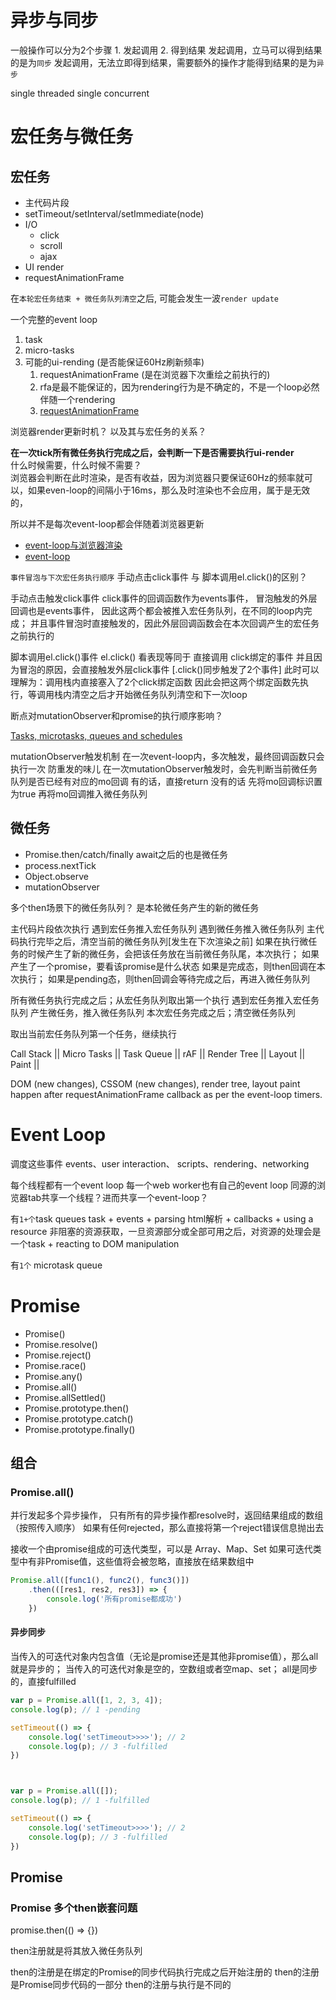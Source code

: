 # 异步与同步
一般操作可以分为2个步骤
    1. 发起调用
    2. 得到结果
发起调用，立马可以得到结果的是为`同步`
发起调用，无法立即得到结果，需要额外的操作才能得到结果的是为`异步`


single threaded
single concurrent 

# 宏任务与微任务
## 宏任务
+ 主代码片段
+ setTimeout/setInterval/setImmediate(node)
+ I/O
  + click
  + scroll
  + ajax
+ UI render
+ requestAnimationFrame

在`本轮宏任务结束 + 微任务队列清空`之后, 可能会发生一波`render update`

一个完整的event loop
1. task
2. micro-tasks
3. 可能的ui-rending (是否能保证60Hz刷新频率)
   1. requestAnimationFrame (是在浏览器下次重绘之前执行的)
   2. rfa是最不能保证的，因为rendering行为是不确定的，不是一个loop必然伴随一个rendering
   3. [requestAnimationFrame](2.browser/themes/RequestFn.md)

浏览器render更新时机？
以及其与宏任务的关系？

**在一次tick所有微任务执行完成之后，会判断一下是否需要执行ui-render**     
什么时候需要，什么时候不需要？     
浏览器会判断在此时渲染，是否有收益，因为浏览器只要保证60Hz的频率就可以，如果even-loop的间隔小于16ms，那么及时渲染也不会应用，属于是无效的，

所以并不是每次event-loop都会伴随着浏览器更新



+ [event-loop与浏览器渲染](https://github.com/aooy/blog/issues/5)
+ [event-loop](https://html.spec.whatwg.org/multipage/webappapis.html#event-loop)

`事件冒泡与下次宏任务执行顺序`
手动点击click事件 与 脚本调用el.click()的区别？

手动点击触发click事件
    click事件的回调函数作为events事件，
    冒泡触发的外层回调也是events事件，
    因此这两个都会被推入宏任务队列，在不同的loop内完成；
    并且事件冒泡时直接触发的，因此外层回调函数会在本次回调产生的宏任务之前执行的

脚本调用el.click()事件
    el.click() 看表现等同于 直接调用 click绑定的事件
    并且因为冒泡的原因，会直接触发外层click事件 [.click()同步触发了2个事件]
    此时可以理解为：调用栈内直接塞入了2个click绑定函数
    因此会把这两个绑定函数先执行，等调用栈内清空之后才开始微任务队列清空和下一次loop
    

断点对mutationObserver和promise的执行顺序影响？

[Tasks, microtasks, queues and schedules](https://jakearchibald.com/2015/tasks-microtasks-queues-and-schedules/)

mutationObserver触发机制
    在一次event-loop内，多次触发，最终回调函数只会执行一次
    防重发的味儿
        在一次mutationObserver触发时，会先判断当前微任务队列是否已经有对应的mo回调
            有的话，直接return
            没有的话
                先将mo回调标识置为true
                再将mo回调推入微任务队列

## 微任务
+ Promise.then/catch/finally  await之后的也是微任务
+ process.nextTick
+ Object.observe
+ mutationObserver

多个then场景下的微任务队列？
    是本轮微任务产生的新的微任务

主代码片段依次执行
遇到宏任务推入宏任务队列
遇到微任务推入微任务队列
主代码执行完毕之后，清空当前的微任务队列[发生在下次渲染之前]
    如果在执行微任务的时候产生了新的微任务，会把该任务放在当前微任务队尾，本次执行；
    如果产生了一个promise，要看该promise是什么状态
        如果是完成态，则then回调在本次执行；
        如果是pending态，则then回调会等待完成之后，再进入微任务队列

所有微任务执行完成之后；从宏任务队列取出第一个执行
    遇到宏任务推入宏任务队列
    产生微任务，推入微任务队列
    本次宏任务完成之后；清空微任务队列

取出当前宏任务队列第一个任务，继续执行

Call Stack || Micro Tasks || Task Queue || rAF || Render Tree || Layout || Paint || <OS Native calls to draw the pixels on a screen>

DOM (new changes), 
CSSOM (new changes), 
render tree, 
layout 
paint 
happen after requestAnimationFrame callback as per the event-loop timers. 

# Event Loop
调度这些事件
events、user interaction、 scripts、rendering、networking

每个线程都有一个event loop
每一个web worker也有自己的event loop
同源的浏览器tab共享一个线程？进而共享一个event-loop？


有`1+个`task queues
    task
        + events
        + parsing html解析
        + callbacks
        + using a resource  非阻塞的资源获取，一旦资源部分或全部可用之后，对资源的处理会是一个task
        + reacting to DOM manipulation 

有`1个` microtask queue

# Promise
+ Promise()
+ Promise.resolve()
+ Promise.reject()
+ Promise.race()
+ Promise.any()
+ Promise.all()
+ Promise.allSettled()
+ Promise.prototype.then()
+ Promise.prototype.catch()
+ Promise.prototype.finally()

## 组合

### Promise.all()
并行发起多个异步操作，
    只有所有的异步操作都resolve时，返回结果组成的数组（按照传入顺序）
    如果有任何rejected，那么直接将第一个reject错误信息抛出去

接收一个由promise组成的可迭代类型，可以是 Array、Map、Set
    如果可迭代类型中有非Promise值，这些值将会被忽略，直接放在结果数组中

```js
Promise.all([func1(), func2(), func3()])
    .then(([res1, res2, res3]) => {
        console.log('所有promise都成功')
    })
```

#### 异步同步
当传入的可迭代对象内包含值（无论是promise还是其他非promise值），那么all就是异步的；
当传入的可迭代对象是空的，空数组或者空map、set； all是同步的，直接fulfilled

```js
var p = Promise.all([1, 2, 3, 4]);
console.log(p); // 1 -pending

setTimeout(() => {
    console.log('setTimeout>>>>'); // 2
    console.log(p); // 3 -fulfilled
})



var p = Promise.all([]);
console.log(p); // 1 -fulfilled

setTimeout(() => {
    console.log('setTimeout>>>>'); // 2
    console.log(p); // 3 -fulfilled
})
```


## Promise

### Promise 多个then嵌套问题
promise.then(() => {})

then注册就是将其放入微任务队列

then的注册是在绑定的Promise的同步代码执行完成之后开始注册的
then的注册是Promise同步代码的一部分
then的注册与执行是不同的

